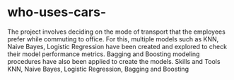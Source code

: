 # who-uses-cars-
The project involves deciding on the mode of transport that the employees prefer while commuting to office. For this, multiple models such as KNN, Naive Bayes, Logistic Regression have been created and explored to check their model performance metrics. Bagging and Boosting modeling procedures have also been applied to create the models.  Skills and Tools  KNN, Naive Bayes, Logistic Regression, Bagging and Boosting
